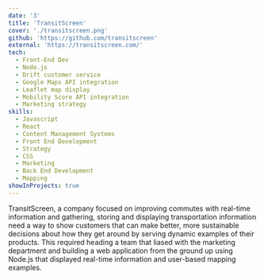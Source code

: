 ```yaml
---
date: '3'
title: 'TransitScreen'
cover: './transitscreen.png'
github: 'https://github.com/transitscreen'
external: 'https://transitscreen.com/'
tech:
  - Front-End Dev
  - Node.js
  - Drift customer service
  - Google Maps API integration
  - Leaflet map display
  - Mobility Score API integration
  - Marketing strategy
skills:
  - Javascript
  - React
  - Content Management Systems
  - Front End Development
  - Strategy
  - CSS
  - Marketing
  - Back End Development
  - Mapping
showInProjects: true
---
```


TransitScreen, a company focused on improving commutes with real-time information and gathering, storing and displaying transportation information need a way to show customers that can make better, more sustainable decisions about how they get around by serving dynamic examples of their products. This required heading a team that liased with the marketing department and building a web application from the ground up using Node.js that displayed real-time information and user-based mapping examples.

